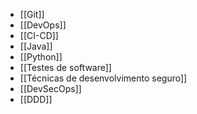 * [[Git]]
* [[DevOps]]
* [[CI-CD]]
* [[Java]]
* [[Python]]
* [[Testes de software]]
* [[Técnicas de desenvolvimento seguro]]
* [[DevSecOps]]
* [[DDD]]